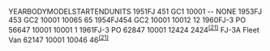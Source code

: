 ---
---

YEARBODYMODELSTARTENDUNITS
1951FJ 451 GC1    10001       --      NONE
1953FJ 453 GC2      10001       10065       65
1954FJ454 GC2      10001       10012       12
1960FJ-3 PO 56647      10001      10001          1
1961FJ-3 PO 62847     10001     12424      2424<sup>[(21)](/history/index.html#21)</sup>
FJ-3A Fleet Van 62147     10001     10046        46<sup>[(21)](/history/index.html#21)</sup>